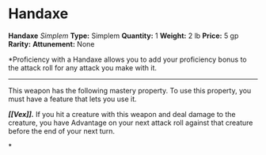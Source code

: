 # Handaxe

**Handaxe**
_Simplem_
**Type:** Simplem
**Quantity:** 1
**Weight:** 2 lb
**Price:** 5 gp
**Rarity:** 
**Attunement:** None

*Proficiency with a Handaxe allows you to add your proficiency bonus to the attack roll for any attack you make with it.
<div class="mastery-container"><hr />
<p>This weapon has the following mastery property. To use this property, you must have a feature that lets you use it.

***[[Vex]].*** If you hit a creature with this weapon and deal damage to the creature, you have Advantage on your next attack roll against that creature before the end of your next turn.</p>*